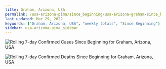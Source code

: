 ```yaml
---
title: Graham, Arizona, USA
permalink: /usa-arizona-pima/since_beginning/usa-arizona-graham-since_beginning.html
last_updated: Mar 29, 2022
keywords: ["Graham, Arizona, USA", "weekly totals", "Since Beginning"]
sidebar: usa-arizona-pima_sidebar
---
```


![Rolling 7-day Confirmed Cases Since Beginning for Graham, Arizona, USA](/covid_tracker/images/graphs/usa-arizona-graham-rolling_7_days_confirmed-since_beginning_graph.png)

![Rolling 7-day Confirmed Deaths Since Beginning for Graham, Arizona, USA](/covid_tracker/images/graphs/usa-arizona-graham-rolling_7_days_deaths-since_beginning_graph.png)
